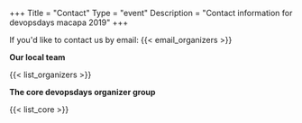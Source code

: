 +++
Title = "Contact"
Type = "event"
Description = "Contact information for devopsdays macapa 2019"
+++

If you'd like to contact us by email: {{< email_organizers >}}

**Our local team**

{{< list_organizers >}}

**The core devopsdays organizer group** 

{{< list_core >}} 
